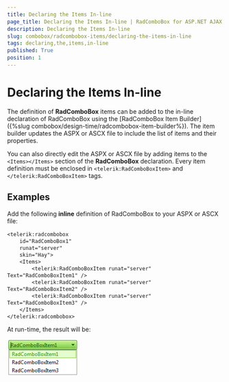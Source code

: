```yaml
---
title: Declaring the Items In-line
page_title: Declaring the Items In-line | RadComboBox for ASP.NET AJAX Documentation
description: Declaring the Items In-line
slug: combobox/radcombobox-items/declaring-the-items-in-line
tags: declaring,the,items,in-line
published: True
position: 1
---
```


# Declaring the Items In-line



The definition of **RadComboBox** items can be added to the in-line declaration of RadComboBox using the [RadComboBox Item Builder]({%slug combobox/design-time/radcombobox-item-builder%}). The item builder updates the ASPX or ASCX file to include the list of items and their properties.

You can also directly edit the ASPX or ASCX file by adding items to the `<Items></Items>` section of the **RadComboBox** declaration. Every item definition must be enclosed in `<telerik:RadComboBoxItem>` and `</telerik:RadComboBoxItem>` tags.

## Examples

Add the following **inline** definition of RadComboBox to your ASPX or ASCX file:

````ASPNET
<telerik:radcombobox 
	id="RadComboBox1" 
	runat="server"
	skin="Hay"> 
	<Items>   
		<telerik:RadComboBoxItem runat="server" Text="RadComboBoxItem1" />   
		<telerik:RadComboBoxItem runat="server" Text="RadComboBoxItem2" />   
		<telerik:RadComboBoxItem runat="server" Text="RadComboBoxItem3" /> 
	</Items>
</telerik:radcombobox>
````



At run-time, the result will be:

![ComboBox Inline Items](images/combobox_inlineitems.png)
